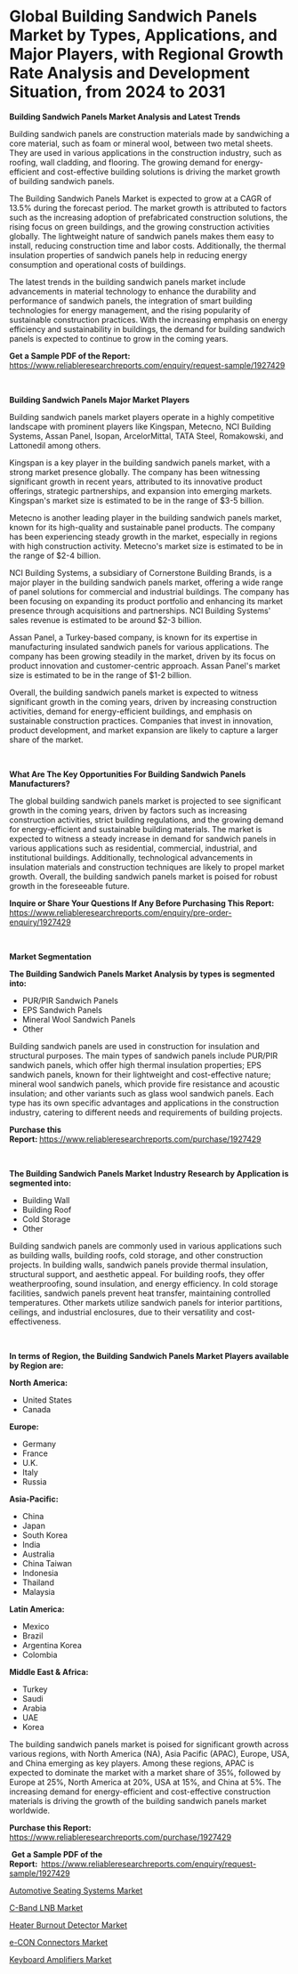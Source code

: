 <p><h1>Global Building Sandwich Panels Market by Types, Applications, and Major Players, with Regional Growth Rate Analysis and Development Situation, from 2024 to 2031</h1></p><p><strong>Building Sandwich Panels Market Analysis and Latest Trends</strong></p>
<p><p>Building sandwich panels are construction materials made by sandwiching a core material, such as foam or mineral wool, between two metal sheets. They are used in various applications in the construction industry, such as roofing, wall cladding, and flooring. The growing demand for energy-efficient and cost-effective building solutions is driving the market growth of building sandwich panels.</p><p>The Building Sandwich Panels Market is expected to grow at a CAGR of 13.5% during the forecast period. The market growth is attributed to factors such as the increasing adoption of prefabricated construction solutions, the rising focus on green buildings, and the growing construction activities globally. The lightweight nature of sandwich panels makes them easy to install, reducing construction time and labor costs. Additionally, the thermal insulation properties of sandwich panels help in reducing energy consumption and operational costs of buildings.</p><p>The latest trends in the building sandwich panels market include advancements in material technology to enhance the durability and performance of sandwich panels, the integration of smart building technologies for energy management, and the rising popularity of sustainable construction practices. With the increasing emphasis on energy efficiency and sustainability in buildings, the demand for building sandwich panels is expected to continue to grow in the coming years.</p></p>
<p><strong>Get a Sample PDF of the Report:&nbsp;</strong> <a href="https://www.reliableresearchreports.com/enquiry/request-sample/1927429">https://www.reliableresearchreports.com/enquiry/request-sample/1927429</a></p>
<p>&nbsp;</p>
<p><strong>Building Sandwich Panels Major Market Players</strong></p>
<p><p>Building sandwich panels market players operate in a highly competitive landscape with prominent players like Kingspan, Metecno, NCI Building Systems, Assan Panel, Isopan, ArcelorMittal, TATA Steel, Romakowski, and Lattonedil among others.</p><p>Kingspan is a key player in the building sandwich panels market, with a strong market presence globally. The company has been witnessing significant growth in recent years, attributed to its innovative product offerings, strategic partnerships, and expansion into emerging markets. Kingspan's market size is estimated to be in the range of $3-5 billion.</p><p>Metecno is another leading player in the building sandwich panels market, known for its high-quality and sustainable panel products. The company has been experiencing steady growth in the market, especially in regions with high construction activity. Metecno's market size is estimated to be in the range of $2-4 billion.</p><p>NCI Building Systems, a subsidiary of Cornerstone Building Brands, is a major player in the building sandwich panels market, offering a wide range of panel solutions for commercial and industrial buildings. The company has been focusing on expanding its product portfolio and enhancing its market presence through acquisitions and partnerships. NCI Building Systems' sales revenue is estimated to be around $2-3 billion.</p><p>Assan Panel, a Turkey-based company, is known for its expertise in manufacturing insulated sandwich panels for various applications. The company has been growing steadily in the market, driven by its focus on product innovation and customer-centric approach. Assan Panel's market size is estimated to be in the range of $1-2 billion.</p><p>Overall, the building sandwich panels market is expected to witness significant growth in the coming years, driven by increasing construction activities, demand for energy-efficient buildings, and emphasis on sustainable construction practices. Companies that invest in innovation, product development, and market expansion are likely to capture a larger share of the market.</p></p>
<p>&nbsp;</p>
<p><strong>What Are The Key Opportunities For Building Sandwich Panels Manufacturers?</strong></p>
<p><p>The global building sandwich panels market is projected to see significant growth in the coming years, driven by factors such as increasing construction activities, strict building regulations, and the growing demand for energy-efficient and sustainable building materials. The market is expected to witness a steady increase in demand for sandwich panels in various applications such as residential, commercial, industrial, and institutional buildings. Additionally, technological advancements in insulation materials and construction techniques are likely to propel market growth. Overall, the building sandwich panels market is poised for robust growth in the foreseeable future.</p></p>
<p><strong>Inquire or Share Your Questions If Any Before Purchasing This Report:</strong> <a href="https://www.reliableresearchreports.com/enquiry/pre-order-enquiry/1927429">https://www.reliableresearchreports.com/enquiry/pre-order-enquiry/1927429</a></p>
<p>&nbsp;</p>
<p><strong>Market Segmentation</strong></p>
<p><strong>The Building Sandwich Panels Market Analysis by types is segmented into:</strong></p>
<p><ul><li>PUR/PIR Sandwich Panels</li><li>EPS Sandwich Panels</li><li>Mineral Wool Sandwich Panels</li><li>Other</li></ul></p>
<p><p>Building sandwich panels are used in construction for insulation and structural purposes. The main types of sandwich panels include PUR/PIR sandwich panels, which offer high thermal insulation properties; EPS sandwich panels, known for their lightweight and cost-effective nature; mineral wool sandwich panels, which provide fire resistance and acoustic insulation; and other variants such as glass wool sandwich panels. Each type has its own specific advantages and applications in the construction industry, catering to different needs and requirements of building projects.</p></p>
<p><strong>Purchase this Report:&nbsp;</strong><a href="https://www.reliableresearchreports.com/purchase/1927429">https://www.reliableresearchreports.com/purchase/1927429</a></p>
<p>&nbsp;</p>
<p><strong>The Building Sandwich Panels Market Industry Research by Application is segmented into:</strong></p>
<p><ul><li>Building Wall</li><li>Building Roof</li><li>Cold Storage</li><li>Other</li></ul></p>
<p><p>Building sandwich panels are commonly used in various applications such as building walls, building roofs, cold storage, and other construction projects. In building walls, sandwich panels provide thermal insulation, structural support, and aesthetic appeal. For building roofs, they offer weatherproofing, sound insulation, and energy efficiency. In cold storage facilities, sandwich panels prevent heat transfer, maintaining controlled temperatures. Other markets utilize sandwich panels for interior partitions, ceilings, and industrial enclosures, due to their versatility and cost-effectiveness.</p></p>
<p>&nbsp;</p>
<p><strong>In terms of Region, the Building Sandwich Panels Market Players available by Region are:</strong></p>
<p>
    <p> <strong> North America: </strong>
        <ul>
            <li>United States</li>
            <li>Canada</li>
        </ul>
        </p> 
    <p> <strong> Europe: </strong>
        <ul>
            <li>Germany</li>
            <li>France</li>
            <li>U.K.</li>
            <li>Italy</li>
            <li>Russia</li>
        </ul>
        </p> 
    <p> <strong> Asia-Pacific: </strong>
        <ul>
            <li>China</li>
            <li>Japan</li>
            <li>South Korea</li>
            <li>India</li>
            <li>Australia</li>
            <li>China Taiwan</li>
            <li>Indonesia</li>
            <li>Thailand</li>
            <li>Malaysia</li>
        </ul>
        </p> 
    <p> <strong> Latin America: </strong>
        <ul>
            <li>Mexico</li>
            <li>Brazil</li>
            <li>Argentina Korea</li>
            <li>Colombia</li>
        </ul>
        </p> 
    <p> <strong> Middle East & Africa: </strong>
        <ul>
            <li>Turkey</li>
            <li>Saudi</li>
            <li>Arabia</li>
            <li>UAE</li>
            <li>Korea</li>
        </ul>
    </p>
    </p>
<p><p>The building sandwich panels market is poised for significant growth across various regions, with North America (NA), Asia Pacific (APAC), Europe, USA, and China emerging as key players. Among these regions, APAC is expected to dominate the market with a market share of 35%, followed by Europe at 25%, North America at 20%, USA at 15%, and China at 5%. The increasing demand for energy-efficient and cost-effective construction materials is driving the growth of the building sandwich panels market worldwide.</p></p>
<p><strong>Purchase this Report: </strong><a href="https://www.reliableresearchreports.com/purchase/1927429">https://www.reliableresearchreports.com/purchase/1927429</a></p>
<p>&nbsp;<strong>Get a Sample PDF of the Report:&nbsp;&nbsp;</strong><a href="https://www.reliableresearchreports.com/enquiry/request-sample/1927429">https://www.reliableresearchreports.com/enquiry/request-sample/1927429</a></p>
<p><strong></strong></p>
<p><p><a href="https://view.publitas.com/reportprime-1/automotive-seating-systems-market-size-2024-2031-global-industrial-analysis-key-geographical-regions-market-share-top-key-players-product-types-and-forecast-research-report/">Automotive Seating Systems Market</a></p><p><a href="https://changeable-paste-463.notion.site/C-Band-LNB-Market-Size-and-Growth-Market-Segmentation-Regional-and-Country-Breakdowns-and-Market--70df43e9af0342d8a59b2756720e5501">C-Band LNB Market</a></p><p><a href="https://fuschia-pecorino-a6d.notion.site/Heater-Burnout-Detector-Market-Offer-Valuable-Insights-into-Market-Size-Market-Share-Market-Trends-835e5dc60c084d18a5a1688a0a6a1078">Heater Burnout Detector Market</a></p><p><a href="https://florentine-yuzu-f42.notion.site/e-CON-Connectors-Market-Size-Share-Trends-Analysis-Report-By-Material-By-Type-By-End-user-By-R-77d0c51224bc45e4afe725a7bceb414d">e-CON Connectors Market</a></p><p><a href="https://view.publitas.com/reportprime-1/insights-into-keyboard-amplifiers-market-size-analysing-market-share-trends-and-growth-from-2024-to-2031/">Keyboard Amplifiers Market</a></p></p>